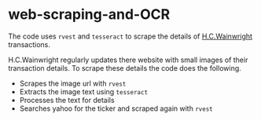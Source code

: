# web-scraping-and-OCR

The code uses `rvest` and `tesseract` to scrape the details of [H.C.Wainwright](https://hcwco.com/) transactions.

H.C.Wainwright regularly updates there website with small images of their transaction details. To scrape these details the code does the following.

- Scrapes the image url with `rvest`
- Extracts the image text using `tesseract`
- Processes the text for details
- Searches yahoo for the ticker and scraped again with `rvest`


